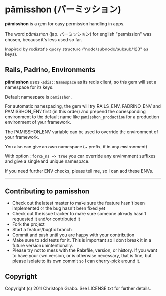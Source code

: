 # **pāmisshon** (パーミッション)

**pāmisshon** is a gem for easy permission handling in apps.

The word _pāmisshon_ (jap. パーミッション) for english "permission" was chosen, because it's less used so far.

Inspired by [redistat](https://github.com/jimeh/redistat)'s query structure ("node/subnode/subsub/123" as keys).

## Rails, Padrino, Environments

**pāmisshon** uses `Redis::Namespace` as its redis client, so this gem will set a namespace for its keys.

Default namespace is `pamisshon`.

For automatic namespacing, the gem will try RAILS_ENV, PADRINO_ENV and PAMISSHON_ENV first (in this order) and prepend the corresponding environment to the default name like `pamisshon_production` for a production environment of your framework.

The PAMISSHON_ENV variable can be used to override the environment of your framework.

You also can give an own namespace (~ prefix, if in any environment).

With option `:force_ns => true` you can override any environment suffixes and give a single and unique namespace.

If you need further ENV checks, please tell me, so I can add these ENVs.

----

## Contributing to pamisshon
 
* Check out the latest master to make sure the feature hasn't been implemented or the bug hasn't been fixed yet
* Check out the issue tracker to make sure someone already hasn't requested it and/or contributed it
* Fork the project
* Start a feature/bugfix branch
* Commit and push until you are happy with your contribution
* Make sure to add tests for it. This is important so I don't break it in a future version unintentionally.
* Please try not to mess with the Rakefile, version, or history. If you want to have your own version, or is otherwise necessary, that is fine, but please isolate to its own commit so I can cherry-pick around it.

## Copyright

Copyright (c) 2011 Christoph Grabo. See LICENSE.txt for
further details.

